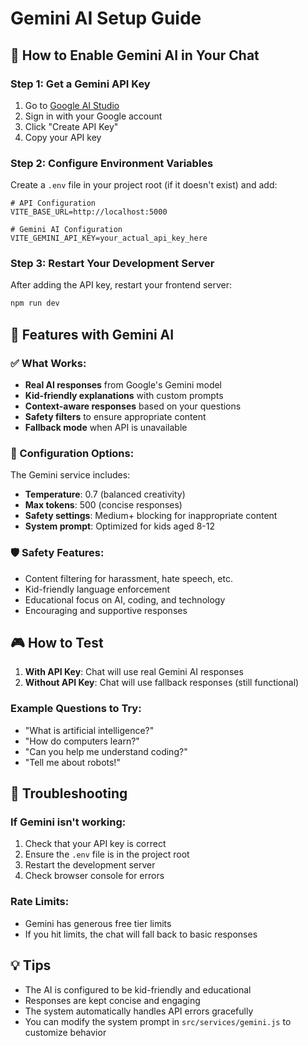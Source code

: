 # Gemini AI Setup Guide

## 🚀 How to Enable Gemini AI in Your Chat

### Step 1: Get a Gemini API Key

1. Go to [Google AI Studio](https://makersuite.google.com/app/apikey)
2. Sign in with your Google account
3. Click "Create API Key"
4. Copy your API key

### Step 2: Configure Environment Variables

Create a `.env` file in your project root (if it doesn't exist) and add:

```env
# API Configuration
VITE_BASE_URL=http://localhost:5000

# Gemini AI Configuration
VITE_GEMINI_API_KEY=your_actual_api_key_here
```

### Step 3: Restart Your Development Server

After adding the API key, restart your frontend server:

```bash
npm run dev
```

## 🎯 Features with Gemini AI

### ✅ What Works:

- **Real AI responses** from Google's Gemini model
- **Kid-friendly explanations** with custom prompts
- **Context-aware responses** based on your questions
- **Safety filters** to ensure appropriate content
- **Fallback mode** when API is unavailable

### 🔧 Configuration Options:

The Gemini service includes:

- **Temperature**: 0.7 (balanced creativity)
- **Max tokens**: 500 (concise responses)
- **Safety settings**: Medium+ blocking for inappropriate content
- **System prompt**: Optimized for kids aged 8-12

### 🛡️ Safety Features:

- Content filtering for harassment, hate speech, etc.
- Kid-friendly language enforcement
- Educational focus on AI, coding, and technology
- Encouraging and supportive responses

## 🎮 How to Test

1. **With API Key**: Chat will use real Gemini AI responses
2. **Without API Key**: Chat will use fallback responses (still functional)

### Example Questions to Try:

- "What is artificial intelligence?"
- "How do computers learn?"
- "Can you help me understand coding?"
- "Tell me about robots!"

## 🔧 Troubleshooting

### If Gemini isn't working:

1. Check that your API key is correct
2. Ensure the `.env` file is in the project root
3. Restart the development server
4. Check browser console for errors

### Rate Limits:

- Gemini has generous free tier limits
- If you hit limits, the chat will fall back to basic responses

## 💡 Tips

- The AI is configured to be kid-friendly and educational
- Responses are kept concise and engaging
- The system automatically handles API errors gracefully
- You can modify the system prompt in `src/services/gemini.js` to customize behavior
